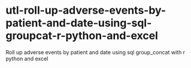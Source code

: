# utl-roll-up-adverse-events-by-patient-and-date-using-sql-groupcat-r-python-and-excel
Roll up adverse events by patient and date using sql group_concat with r python and excel
